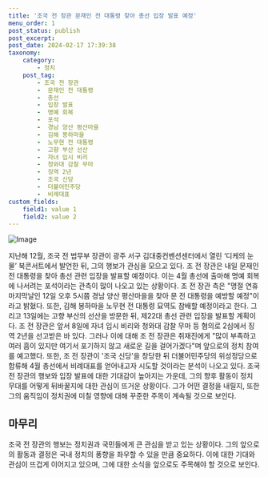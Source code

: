 ```yaml
---
title: '조국 전 장관 문재인 전 대통령 찾아 총선 입장 발표 예정'
menu_order: 1
post_status: publish
post_excerpt: 
post_date: 2024-02-17 17:39:38
taxonomy:
    category:
        - 정치
    post_tag:
        - 조국 전 장관
        -  문재인 전 대통령
        -  총선
        -  입장 발표
        -  명예 회복
        -  포석
        -  경남 양산 평산마을
        -  김해 봉하마을
        -  노무현 전 대통령
        -  고향 부산 선산
        -  자녀 입시 비리
        -  청와대 감찰 무마
        -  징역 2년
        -  조국 신당
        -  더불어민주당
        -  비례대표
custom_fields:
    field1: value 1
    field2: value 2
---
```


![Image](https://imgnews.pstatic.net/image/081/2024/02/11/0003429796_001_20240211183701176.jpg?type=w647)

지난해 12월, 조국 전 법무부 장관이 광주 서구 김대중컨벤션센터에서 열린 ‘디케의 눈물’ 북콘서트에서 발언한 뒤, 그의 행보가 관심을 모으고 있다. 조 전 장관은 내일 문재인 전 대통령을 찾아 총선 관련 입장을 발표할 예정이다. 이는 4월 총선에 출마해 명예 회복에 나서려는 포석이라는 관측이 많이 나오고 있는 상황이다.
조 전 장관 측은 "명절 연휴 마지막날인 12일 오후 5시쯤 경남 양산 평산마을을 찾아 문 전 대통령을 예방할 예정"이라고 밝혔다. 또한, 김해 봉하마을 노무현 전 대통령 묘역도 참배할 예정이라고 한다. 그리고 13일에는 고향 부산의 선산을 방문한 뒤, 제22대 총선 관련 입장을 발표할 계획이다.
조 전 장관은 앞서 8일에 자녀 입시 비리와 청와대 감찰 무마 등 혐의로 2심에서 징역 2년을 선고받은 바 있다. 그러나 이에 대해 조 전 장관은 취재진에게 "많이 부족하고 여러 흠이 있지만 여기서 포기하지 않고 새로운 길을 걸어가겠다"며 앞으로의 정치 참여를 예고했다. 또한, 조 전 장관이 '조국 신당'을 창당한 뒤 더불어민주당의 위성정당으로 합류해 4월 총선에서 비례대표를 얻어내고자 시도할 것이라는 분석이 나오고 있다.
조국 전 장관의 행보와 입장 발표에 대한 기대감이 높아지는 가운데, 그의 향후 활동이 정치 무대를 어떻게 뒤바꿀지에 대한 관심이 뜨거운 상황이다. 그가 어떤 결정을 내릴지, 또한 그의 움직임이 정치권에 미칠 영향에 대해 꾸준한 주목이 계속될 것으로 보인다.
## 마무리
조국 전 장관의 행보는 정치권과 국민들에게 큰 관심을 받고 있는 상황이다. 그의 앞으로의 활동과 결정은 국내 정치의 풍향을 좌우할 수 있을 만큼 중요하다. 이에 대한 기대와 관심이 뜨겁게 이어지고 있으며, 그에 대한 소식을 앞으로도 주목해야 할 것으로 보인다.
